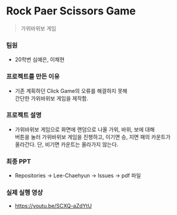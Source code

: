 # Rock Paer Scissors Game
> 가위바위보 게임

### 팀원
- 20학번 심예은, 이채현

### 프로젝트를 만든 이유
- 기존 계획하던 Click Game의 오류를 해결하지 못해<br>간단한 가위바위보 게임을 제작함.

### 프로젝트 설명 
- 가위바위보 게임으로 화면에 랜덤으로 나올 가위, 바위, 보에 대해<br>버튼을 눌러 가위바위보 게임을 진행하고, 이기면 승, 지면 패의 카운트가<br>
올라간다. 단, 비기면 카운트는 올라가지 않는다. 

### 최종 PPT
- Repositories -> Lee-Chaehyun -> Issues -> pdf 파일

### 실제 실행 영상
- https://youtu.be/SCXQ-aZdYtU

